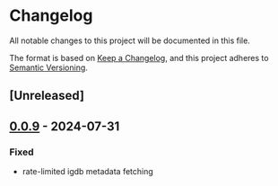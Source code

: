 # Changelog
All notable changes to this project will be documented in this file.

The format is based on [Keep a Changelog](https://keepachangelog.com/en/1.0.0/),
and this project adheres to [Semantic Versioning](https://semver.org/spec/v2.0.0.html).

## [Unreleased]

## [0.0.9](https://github.com/JMBeresford/retrom/compare/retrom-plugin-installer-v0.0.8...retrom-plugin-installer-v0.0.9) - 2024-07-31

### Fixed
- rate-limited igdb metadata fetching
